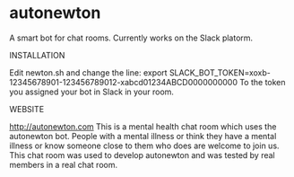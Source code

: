 # autonewton
A smart bot for chat rooms. Currently works on the Slack platorm.

INSTALLATION

Edit newton.sh and change the line:
export SLACK_BOT_TOKEN=xoxb-12345678901-123456789012-xabcd01234ABCD0000000000
To the token you assigned your bot in Slack in your room.

WEBSITE

http://autonewton.com
This is a mental health chat room which uses the autonewton bot.
People with a mental illness or think they have a mental illness
or know someone close to them who does are welcome to join us.
This chat room was used to develop autonewton and was tested
by real members in a real chat room.
